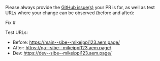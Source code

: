 Please always provide the [GitHub issue(s)](../issues) your PR is for, as well as test URLs where your change can be observed (before and after):

Fix #<gh-issue-id>

Test URLs:
- Before: https://main--sibe--mikeippi123.aem.page/
- After: https://qa--sibe--mikeippi123.aem.page/
- Dev: https://dev--sibe--mikeippi123.aem.page/
